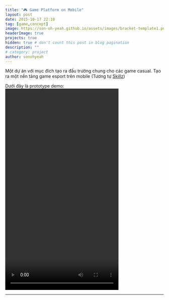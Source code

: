 ```yaml
---
title: "🎮 Game Platform on Mobile"
layout: post
date: 2015-10-17 22:10
tag: [game,concept]
image: https://son-oh-yeah.github.io/assets/images/bracket-template1.png
headerImage: true
projects: true
hidden: true # don't count this post in blog pagination
description: ""
# category: project
author: sonohyeah
---
```


Một dự án với mục đích tạo ra đấu trường chung cho các game casual. Tạo ra một nền tảng game esport trên mobile (Tương tự [Skillz](http://corp.skillz.com/))

Dưới đây là prototype demo:
<video src="https://son-oh-yeah.github.io/assets/images/concept.mp4" width="360" height="640" style ="margin: auto" controls preload></video>

---






